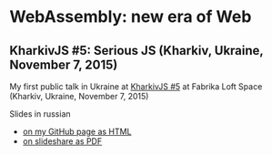 # WebAssembly: new era of Web
## KharkivJS #5: Serious JS (Kharkiv, Ukraine, November 7, 2015)

My first public talk in Ukraine at [KharkivJS #5](http://kharkivjs.org/) at Fabrika Loft Space (Kharkiv, Ukraine, November 7, 2015)

Slides in russian

- [on my GitHub page as HTML](http://chicoxyzzy.github.io/talks/wasm/index.html)
- [on slideshare as PDF](http://www.slideshare.net/SergeyRubanov/webassembly)
